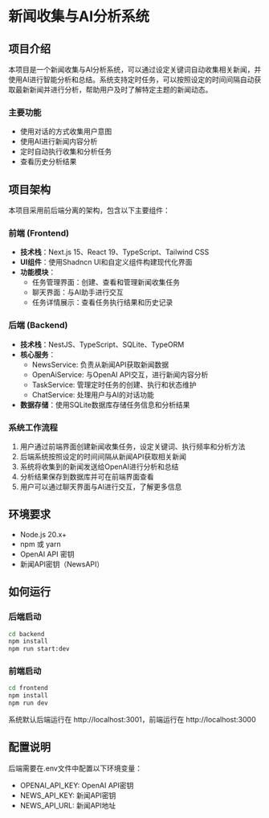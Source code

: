 # 新闻收集与AI分析系统

## 项目介绍

本项目是一个新闻收集与AI分析系统，可以通过设定关键词自动收集相关新闻，并使用AI进行智能分析和总结。系统支持定时任务，可以按照设定的时间间隔自动获取最新新闻并进行分析，帮助用户及时了解特定主题的新闻动态。

### 主要功能

- 使用对话的方式收集用户意图
- 使用AI进行新闻内容分析
- 定时自动执行收集和分析任务
- 查看历史分析结果

## 项目架构

本项目采用前后端分离的架构，包含以下主要组件：

### 前端 (Frontend)

- **技术栈**：Next.js 15、React 19、TypeScript、Tailwind CSS
- **UI组件**：使用Shadncn UI和自定义组件构建现代化界面
- **功能模块**：
  - 任务管理界面：创建、查看和管理新闻收集任务
  - 聊天界面：与AI助手进行交互
  - 任务详情展示：查看任务执行结果和历史记录

### 后端 (Backend)

- **技术栈**：NestJS、TypeScript、SQLite、TypeORM
- **核心服务**：
  - NewsService: 负责从新闻API获取新闻数据
  - OpenAiService: 与OpenAI API交互，进行新闻内容分析
  - TaskService: 管理定时任务的创建、执行和状态维护
  - ChatService: 处理用户与AI的对话功能
- **数据存储**：使用SQLite数据库存储任务信息和分析结果

### 系统工作流程

1. 用户通过前端界面创建新闻收集任务，设定关键词、执行频率和分析方法
2. 后端系统按照设定的时间间隔从新闻API获取相关新闻
3. 系统将收集到的新闻发送给OpenAI进行分析和总结
4. 分析结果保存到数据库并可在前端界面查看
5. 用户可以通过聊天界面与AI进行交互，了解更多信息

## 环境要求

- Node.js 20.x+
- npm 或 yarn
- OpenAI API 密钥
- 新闻API密钥（NewsAPI）

## 如何运行

### 后端启动

```bash
cd backend
npm install
npm run start:dev
```

### 前端启动

```bash
cd frontend
npm install
npm run dev
```

系统默认后端运行在 http://localhost:3001，前端运行在 http://localhost:3000

## 配置说明

后端需要在.env文件中配置以下环境变量：
- OPENAI_API_KEY: OpenAI API密钥
- NEWS_API_KEY: 新闻API密钥
- NEWS_API_URL: 新闻API地址
